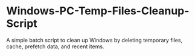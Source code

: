 # Windows-PC-Temp-Files-Cleanup-Script
A simple batch script to clean up Windows by deleting temporary files, cache, prefetch data, and recent items.
